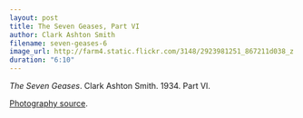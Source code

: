 ```yaml
---
layout: post
title: The Seven Geases, Part VI
author: Clark Ashton Smith
filename: seven-geases-6
image_url: http://farm4.static.flickr.com/3148/2923981251_867211d038_z.jpg
duration: "6:10"
---
```


_The Seven Geases_.  Clark Ashton Smith.  1934.  Part VI.

[Photography source](http://www.flickr.com/photos/sonicsquirtgun/2923981251/).

